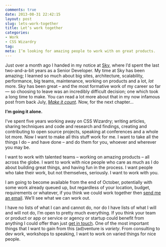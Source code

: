 ```yaml
---
comments: true
date: 2013-08-31 22:42:15
layout: post
slug: lets-work-together
title: Let’s work together
categories:
- Work
- CSS Wizardry
tag:
meta: I’m looking for amazing people to work with on great products.
---
```


Just over a month ago I handed in my notice at
[Sky](http://en.wikipedia.org/wiki/BSkyB), where I’d spent the last
two-and-a-bit years as a Senior Developer. My time at Sky has been amazing; I
learned so much about big sites, architecture, scalability, performance, big
teams, maintenance, working on products and a lot, _lot_ more. Sky has been
great – and the most formative work of my career so far — so choosing to leave
was an incredibly difficult decision; one which took a long time to make. You
can read a lot more about that in my now infamous post from back July,
[<cite>Make it count</cite>](http://csswizardry.com/2013/07/make-it-count/).
Now, for the next chapter…

**I’m going it alone.**

I’ve spent five years working away on CSS Wizardry; writing articles, sharing
techniques and code and research and findings, creating and contributing to open
source projects, speaking at conferences and a whole lot more. Now I want to
make all this stuff work for me. I want to take all the things I do – and have
done – and do them for you, whoever and wherever you may be.

I want to work with talented teams – working on amazing products – all across
the globe. I want to work with nice people who care as much as I do about
building great things, and having fun in the process. I want people who take
their work, but not themselves, seriously. I want to work with you.

I am going to become available from the end of October, potentially with some
work already queued up, but regardless of your location, budget, requirements or
whatever, if you think we could work together then
[send me an email](harry@csswizardry.com). We’ll see what we can work out.

I have no lists of what I can and cannot do, nor do I have lists of what I will
and will not do, I’m open to pretty much everything. If you think your team or
product or app or service or agency or startup could benefit from anything I
could offer than just [get in touch](harry@csswizardry.com). One of the most
important things that I want to gain from this (ad)venture is _variety_. From
consulting to dev work, workshops to speaking, I want to work on varied things
for nice people.
